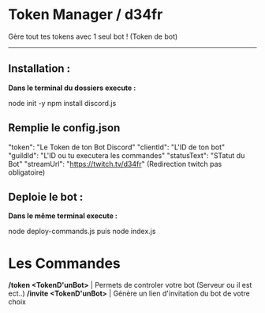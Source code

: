 # Token Manager / d34fr
Gère tout tes tokens avec 1 seul bot ! (Token de bot)

-------

## Installation :
**Dans le terminal du dossiers execute :**

node init -y
npm install discord.js

## Remplie le config.json

  "token": "Le Token de ton Bot Discord"
  "clientId": "L'ID de ton bot"
  "guildId": "L'ID ou tu executera les commandes"
  "statusText": "STatut du Bot"
  "streamUrl": "https://twitch.tv/d34fr" (Redirection twitch pas obligatoire)



## Deploie le bot : 
**Dans le même terminal execute :**

node deploy-commands.js
puis
node index.js

# Les Commandes 

**/token <TokenD'unBot>** | Permets de controler votre bot (Serveur ou il est ect..)
**/invite <TokenD'unBot>** | Génère un lien d'invitation du bot de votre choix
